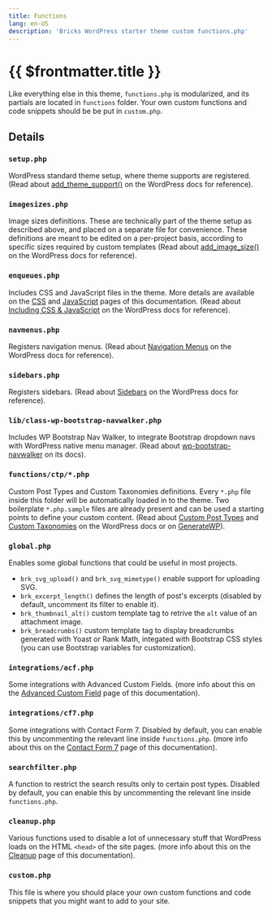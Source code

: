 ```yaml
---
title: Functions
lang: en-US
description: 'Bricks WordPress starter theme custom functions.php'
---
```


# {{ $frontmatter.title }}

Like everything else in this theme, `functions.php` is modularized, and its partials are located in `functions` folder. Your own custom functions and code snippets should be be put in `custom.php`.

## Details

### `setup.php`

WordPress standard theme setup, where theme supports are registered. (Read about [add_theme_support()](https://developer.wordpress.org/reference/functions/add_theme_support/) on the WordPress docs for reference).

### `imagesizes.php`

Image sizes definitions. These are technically part of the theme setup as described above, and placed on a separate file for convenience. These definitions are meant to be edited on a per-project basis, according to specific sizes required by custom templates (Read about [add_image_size()](https://developer.wordpress.org/reference/functions/add_image_size/) on the WordPress docs for reference).
### `enqueues.php`

Includes CSS and JavaScript files in the theme. More details are available on the [CSS](/theme/css/) and [JavaScript](/theme/javascript/) pages of this documentation. (Read about [Including CSS & JavaScript](https://developer.wordpress.org/themes/basics/including-css-javascript/) on the WordPress docs for reference).

### `navmenus.php`

Registers navigation menus. (Read about [Navigation Menus](https://developer.wordpress.org/themes/functionality/navigation-menus/) on the WordPress docs for reference).

### `sidebars.php`

Registers sidebars. (Read about [Sidebars](https://developer.wordpress.org/themes/functionality/sidebars/) on the WordPress docs for reference).

### `lib/class-wp-bootstrap-navwalker.php`

Includes WP Bootstrap Nav Walker, to integrate Bootstrap dropdown navs with WordPress native menu manager. (Read about [wp-bootstrap-navwalker](https://wp-bootstrap.github.io/wp-bootstrap-navwalker/) on its docs). 

### `functions/ctp/*.php`

Custom Post Types and Custom Taxonomies definitions. Every `*.php` file inside this folder will be automatically loaded in to the theme. Two boilerplate `*.php.sample` files are already present and can be used a starting points to define your custom content. (Read about [Custom Post Types](https://developer.wordpress.org/reference/functions/register_post_type/) and [Custom Taxonomies](https://developer.wordpress.org/reference/functions/register_taxonomy/) on the WordPress docs or on [GenerateWP](https://generatewp.com/)). 

### `global.php`

Enables some global functions that could be useful in most projects.

- `brk_svg_upload()` and `brk_svg_mimetype()` enable support for uploading SVG.
- `brk_excerpt_length()` defines the length of post's excerpts (disabled by default, uncomment its filter to enable it).
- `brk_thumbnail_alt()` custom template tag to retrive the `alt` value of an attachment image.
- `brk_breadcrumbs()` custom template tag to display breadcrumbs generated with Yoast or Rank Math, integated with Bootstrap CSS styles (you can use Bootstrap variables for customization).

### `integrations/acf.php`

Some integrations with Advanced Custom Fields. (more info about this on the [Advanced Custom Field](/integrations/acf/) page of this documentation).

### `integrations/cf7.php`

Some integrations with Contact Form 7. Disabled by default, you can enable this by uncommenting the relevant line inside `functions.php`. (more info about this on the [Contact Form 7](/integrations/contact-form-7/) page of this documentation).

### `searchfilter.php`

A function to restrict the search results only to certain post types. Disabled by default, you can enable this by uncommenting the relevant line inside `functions.php`.

### `cleanup.php`

Various functions used to disable a lot of unnecessary stuff that WordPress loads on the HTML `<head>` of the site pages. (more info about this on the [Cleanup](/theme/cleanup/) page of this documentation).

### `custom.php`

This file is where you should place your own custom functions and code snippets that you might want to add to your site.